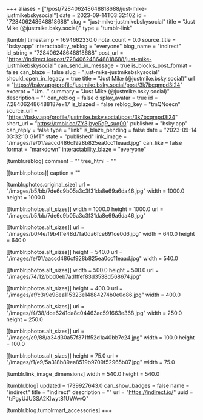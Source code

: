 +++
aliases = ["/post/728406248648818688/just-mike-justmikebskysocial"]
date = 2023-09-14T03:32:10Z
id = "728406248648818688"
slug = "just-mike-justmikebskysocial"
title = "Just Mike (@justmike.bsky.social)"
type = "tumblr-link"

[tumblr]
timestamp = 1694662330.0
note_count = 0.0
source_title = "bsky.app"
interactability_reblog = "everyone"
blog_name = "indirect"
id_string = "728406248648818688"
post_url = "https://indirect.io/post/728406248648818688/just-mike-justmikebskysocial"
can_send_in_message = true
is_blocks_post_format = false
can_blaze = false
slug = "just-mike-justmikebskysocial"
should_open_in_legacy = true
title = "Just Mike (@justmike.bsky.social)"
url = "https://bsky.app/profile/justmike.bsky.social/post/3k7bcqmpd3i24"
excerpt = "Um..."
summary = "Just Mike (@justmike.bsky.social)"
description = ""
can_reblog = false
display_avatar = true
id = 7.284062486488187e+17
is_blazed = false
reblog_key = "tmQNoecn"
source_url = "https://bsky.app/profile/justmike.bsky.social/post/3k7bcqmpd3i24"
short_url = "https://tmblr.co/ZY3jbyeRqP_suq00"
publisher = "bsky.app"
can_reply = false
type = "link"
is_blaze_pending = false
date = "2023-09-14 03:32:10 GMT"
state = "published"
link_image = "/images/fe/01/aaccd486cf928b825ea0cc11eaad.jpg"
can_like = false
format = "markdown"
interactability_blaze = "everyone"

[tumblr.reblog]
comment = ""
tree_html = ""

[[tumblr.photos]]
caption = ""

[tumblr.photos.original_size]
url = "/images/b5/bb/7de6c9b05a3c3f31da8e69a6da46.jpg"
width = 1000.0
height = 1000.0

[[tumblr.photos.alt_sizes]]
width = 1000.0
height = 1000.0
url = "/images/b5/bb/7de6c9b05a3c3f31da8e69a6da46.jpg"

[[tumblr.photos.alt_sizes]]
url = "/images/b0/4e/f9b4ffe48d7fa0da6fce691ce0d6.jpg"
width = 640.0
height = 640.0

[[tumblr.photos.alt_sizes]]
height = 540.0
url = "/images/fe/01/aaccd486cf928b825ea0cc11eaad.jpg"
width = 540.0

[[tumblr.photos.alt_sizes]]
width = 500.0
height = 500.0
url = "/images/74/12/bbd0eb7adfffef83d3538d568674.jpg"

[[tumblr.photos.alt_sizes]]
height = 400.0
url = "/images/af/c3/9e98ea115323e14884274b0e0d86.jpg"
width = 400.0

[[tumblr.photos.alt_sizes]]
url = "/images/f4/38/dce6241da8c04463ac591663e368.jpg"
width = 250.0
height = 250.0

[[tumblr.photos.alt_sizes]]
url = "/images/c9/88/a34d30a57f371ff52d1a40bb7c24.jpg"
width = 100.0
height = 100.0

[[tumblr.photos.alt_sizes]]
height = 75.0
url = "/images/f1/e9/5a318b89ea8519b9709f52965b07.jpg"
width = 75.0

[tumblr.link_image_dimensions]
width = 540.0
height = 540.0

[tumblr.blog]
updated = 1739927643.0
can_show_badges = false
name = "indirect"
title = "indirect"
description = ""
url = "https://indirect.io/"
uuid = "t:PgyUJU3SA2Klwyt81UWAwQ"

[tumblr.blog.tumblrmart_accessories]
+++
